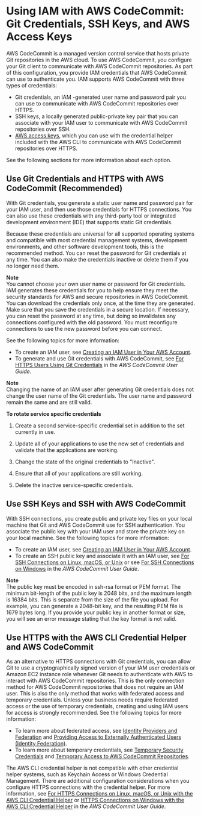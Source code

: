 # Using IAM with AWS CodeCommit: Git Credentials, SSH Keys, and AWS Access Keys<a name="id_credentials_ssh-keys"></a>

AWS CodeCommit is a managed version control service that hosts private Git repositories in the AWS cloud\. To use AWS CodeCommit, you configure your Git client to communicate with AWS CodeCommit repositories\. As part of this configuration, you provide IAM credentials that AWS CodeCommit can use to authenticate you\. IAM supports AWS CodeCommit with three types of credentials:
+ Git credentials, an IAM \-generated user name and password pair you can use to communicate with AWS CodeCommit repositories over HTTPS\.
+ SSH keys, a locally generated public\-private key pair that you can associate with your IAM user to communicate with AWS CodeCommit repositories over SSH\.
+  [AWS access keys](id_credentials_access-keys.md), which you can use with the credential helper included with the AWS CLI to communicate with AWS CodeCommit repositories over HTTPS\.

See the following sections for more information about each option\. 

## Use Git Credentials and HTTPS with AWS CodeCommit \(Recommended\)<a name="git-credentials-code-commit"></a>

With Git credentials, you generate a static user name and password pair for your IAM user, and then use those credentials for HTTPS connections\. You can also use these credentials with any third\-party tool or integrated development environment \(IDE\) that supports static Git credentials\.

Because these credentials are universal for all supported operating systems and compatible with most credential management systems, development environments, and other software development tools, this is the recommended method\. You can reset the password for Git credentials at any time\. You can also make the credentials inactive or delete them if you no longer need them\.

**Note**  
You cannot choose your own user name or password for Git credentials\. IAM generates these credentials for you to help ensure they meet the security standards for AWS and secure repositories in AWS CodeCommit\. You can download the credentials only once, at the time they are generated\. Make sure that you save the credentials in a secure location\. If necessary, you can reset the password at any time, but doing so invalidates any connections configured with the old password\. You must reconfigure connections to use the new password before you can connect\.

See the following topics for more information: 
+ To create an IAM user, see [Creating an IAM User in Your AWS Account](id_users_create.md)\. 
+ To generate and use Git credentials with AWS CodeCommit, see [For HTTPS Users Using Git Credentials](https://docs.aws.amazon.com/codecommit/latest/userguide/setting-up-gc.html) in the *AWS CodeCommit User Guide*\. 

**Note**  
Changing the name of an IAM user after generating Git credentials does not change the user name of the Git credentials\. The user name and password remain the same and are still valid\. 

**To rotate service specific credentials**

1. Create a second service\-specific credential set in addition to the set currently in use\.

1. Update all of your applications to use the new set of credentials and validate that the applications are working\.

1. Change the state of the original credentials to "Inactive"\.

1. Ensure that all of your applications are still working\.

1. Delete the inactive service\-specific credentials\.

## Use SSH Keys and SSH with AWS CodeCommit<a name="ssh-keys-code-commit"></a>

With SSH connections, you create public and private key files on your local machine that Git and AWS CodeCommit use for SSH authentication\. You associate the public key with your IAM user and store the private key on your local machine\. See the following topics for more information: 
+ To create an IAM user, see [Creating an IAM User in Your AWS Account](id_users_create.md)\. 
+ To create an SSH public key and associate it with an IAM user, see [For SSH Connections on Linux, macOS, or Unix](https://docs.aws.amazon.com/codecommit/latest/userguide/setting-up-ssh-unixes.html) or see [For SSH Connections on Windows](https://docs.aws.amazon.com/codecommit/latest/userguide/setting-up-ssh-windows.html) in the *AWS CodeCommit User Guide*\. 

**Note**  
The public key must be encoded in ssh\-rsa format or PEM format\. The minimum bit\-length of the public key is 2048 bits, and the maximum length is 16384 bits\. This is separate from the size of the file you upload\. For example, you can generate a 2048\-bit key, and the resulting PEM file is 1679 bytes long\. If you provide your public key in another format or size, you will see an error message stating that the key format is not valid\.

## Use HTTPS with the AWS CLI Credential Helper and AWS CodeCommit<a name="access-keys-code-commit"></a>

As an alternative to HTTPS connections with Git credentials, you can allow Git to use a cryptographically signed version of your IAM user credentials or Amazon EC2 instance role whenever Git needs to authenticate with AWS to interact with AWS CodeCommit repositories\. This is the only connection method for AWS CodeCommit repositories that does not require an IAM user\. This is also the only method that works with federated access and temporary credentials\. Unless your business needs require federated access or the use of temporary credentials, creating and using IAM users for access is strongly recommended\. See the following topics for more information:
+ To learn more about federated access, see [Identity Providers and Federation](id_roles_providers.md) and [Providing Access to Externally Authenticated Users \(Identity Federation\)](id_roles_common-scenarios_federated-users.md)\. 
+ To learn more about temporary credentials, see [Temporary Security Credentials](id_credentials_temp.md) and [Temporary Access to AWS CodeCommit Repositories](https://docs.aws.amazon.com/codecommit/latest/userguide/temporary-access.html)\. 

The AWS CLI credential helper is not compatible with other credential helper systems, such as Keychain Access or Windows Credential Management\. There are additional configuration considerations when you configure HTTPS connections with the credential helper\. For more information, see [For HTTPS Connections on Linux, macOS, or Unix with the AWS CLI Credential Helper](https://docs.aws.amazon.com/codecommit/latest/userguide/setting-up-https-unixes.html) or [HTTPS Connections on Windows with the AWS CLI Credential Helper](https://docs.aws.amazon.com/codecommit/latest/userguide/setting-up-https-windows.html) in the *AWS CodeCommit User Guide*\.